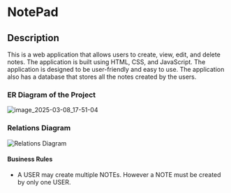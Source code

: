 # NotePad

## Description

This is a web application that allows users to create, view, edit, and delete notes. The application is built using HTML, CSS, and JavaScript. The application is designed to be user-friendly and easy to use. The application also has a database that stores all the notes created by the users.

### **ER Diagram of the Project**

![image_2025-03-08_17-51-04](https://github.com/user-attachments/assets/62e69d55-8c90-4eb8-8f57-e7e331630326)


### **Relations Diagram**

![Relations Diagram](https://github.com/user-attachments/assets/c3e72744-43d7-40fb-814b-198d29a61583)

#### Business Rules

- A USER may create multiple NOTEs. However a NOTE must be created by only one USER.
